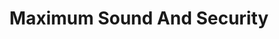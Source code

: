 ---
title: "Maximum Sound And Security"
url: /auckland/maximum-sound-and-security/
shop: electronics
---